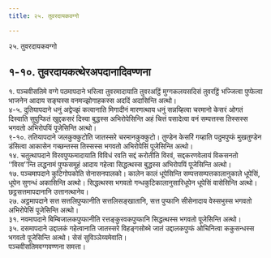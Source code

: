 ```yaml
---
title: २५. तुवरदायकवग्गो

---
```

२५. तुवरदायकवग्गो  


## १-१०. तुवरदायकत्थेरअपदानादिवण्णना

१. पञ्चवीसतिमे वग्गे पठमापदाने भरित्वा तुवरमादायाति तुवरअट्ठिं मुग्गकलयसदिसं तुवरट्ठिं भज्जित्वा पुप्फेत्वा भाजनेन आदाय सङ्घस्स वनमज्झोगाहकस्स अददिं अदासिन्ति अत्थो।  
४-५. दुतियापदाने धनुं अद्वेज्झं कत्वानाति मिगादीनं मारणत्थाय धनुं सन्नय्हित्वा चरमानो केसरं ओगतं दिस्वाति सुपुप्फितं खुद्दकसरं दिस्वा बुद्धस्स अभिरोपेसिन्ति अहं चित्तं पसादेत्वा वनं सम्पत्तस्स तिस्सस्स भगवतो अभिरोपयिं पूजेसिन्ति अत्थो।  
९-१०. ततियापदाने जलकुक्कुटोति जातस्सरे चरमानकुक्कुटो। तुण्डेन केसरिं गय्हाति पदुमपुप्फं मुखतुण्डेन डंसित्वा आकासेन गच्छन्तस्स तिस्सस्स भगवतो अभिरोपेसिं पूजेसिन्ति अत्थो।  
१४. चतुत्थापदाने विरवपुप्फमादायाति विविधं रवति सद्दं करोतीति विरवं, सद्दकरणवेलायं विकसनतो ‘‘विरव’’न्ति लद्धनामं पुप्फसमूहं आदाय गहेत्वा सिद्धत्थस्स बुद्धस्स अभिरोपयिं पूजेसिन्ति अत्थो।  
१७. पञ्चमापदाने कुटिगोपकोति सेनासनपालको। कालेन कालं धूपेसिन्ति सम्पत्तसम्पत्तकालानुकाले धूपेसिं, धूपेन सुगन्धं अकासिन्ति अत्थो। सिद्धत्थस्स भगवतो गन्धकुटिकालानुसारिधूपेन धूपेसिं वासेसिन्ति अत्थो।  
छट्ठसत्तमापदानानि उत्तानत्थानेव।  
२७. अट्ठमापदाने सत्त सत्तलिपुप्फानीति सत्तलिसङ्खातानि, सत्त पुप्फानि सीसेनादाय वेस्सभुस्स भगवतो अभिरोपेसिं पूजेसिन्ति अत्थो।  
३१. नवमापदाने बिम्बिजालकपुप्फानीति रत्तङ्कुरवकपुप्फानि सिद्धत्थस्स भगवतो पूजेसिन्ति अत्थो।  
३५. दसमापदाने उद्दालकं गहेत्वानाति जातस्सरे विहङ्गसोब्भे जातं उद्दालकपुप्फं ओचिनित्वा ककुसन्धस्स भगवतो पूजेसिन्ति अत्थो। सेसं सुविञ्ञेय्यमेवाति।  
पञ्चवीसतिमवग्गवण्णना समत्ता।  